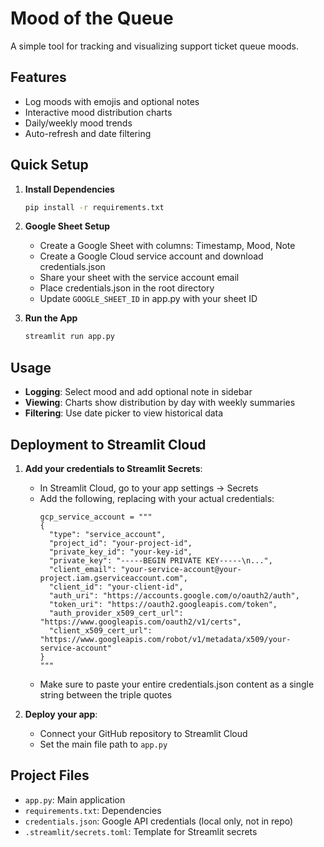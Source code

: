 # Mood of the Queue

A simple tool for tracking and visualizing support ticket queue moods.

## Features
- Log moods with emojis and optional notes
- Interactive mood distribution charts 
- Daily/weekly mood trends
- Auto-refresh and date filtering

## Quick Setup

1. **Install Dependencies**
   ```bash
   pip install -r requirements.txt
   ```

2. **Google Sheet Setup**
   - Create a Google Sheet with columns: Timestamp, Mood, Note
   - Create a Google Cloud service account and download credentials.json
   - Share your sheet with the service account email
   - Place credentials.json in the root directory
   - Update `GOOGLE_SHEET_ID` in app.py with your sheet ID

3. **Run the App**
   ```bash
   streamlit run app.py
   ```

## Usage
- **Logging**: Select mood and add optional note in sidebar
- **Viewing**: Charts show distribution by day with weekly summaries
- **Filtering**: Use date picker to view historical data

## Deployment to Streamlit Cloud

1. **Add your credentials to Streamlit Secrets**:
   - In Streamlit Cloud, go to your app settings → Secrets
   - Add the following, replacing with your actual credentials:
     ```
     gcp_service_account = """
     {
       "type": "service_account",
       "project_id": "your-project-id",
       "private_key_id": "your-key-id",
       "private_key": "-----BEGIN PRIVATE KEY-----\n...",
       "client_email": "your-service-account@your-project.iam.gserviceaccount.com",
       "client_id": "your-client-id",
       "auth_uri": "https://accounts.google.com/o/oauth2/auth",
       "token_uri": "https://oauth2.googleapis.com/token",
       "auth_provider_x509_cert_url": "https://www.googleapis.com/oauth2/v1/certs",
       "client_x509_cert_url": "https://www.googleapis.com/robot/v1/metadata/x509/your-service-account"
     }
     """
     ```
   - Make sure to paste your entire credentials.json content as a single string between the triple quotes

2. **Deploy your app**:
   - Connect your GitHub repository to Streamlit Cloud
   - Set the main file path to `app.py`

## Project Files
- `app.py`: Main application
- `requirements.txt`: Dependencies
- `credentials.json`: Google API credentials (local only, not in repo)
- `.streamlit/secrets.toml`: Template for Streamlit secrets

